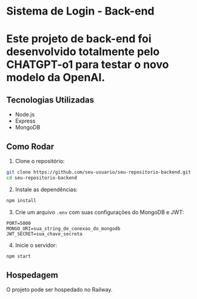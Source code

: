 
# Sistema de Login - Back-end

# Este projeto de back-end foi desenvolvido **totalmente** pelo **CHATGPT-o1** para testar o novo modelo da OpenAI.

## Tecnologias Utilizadas
- Node.js
- Express
- MongoDB

## Como Rodar

1. Clone o repositório:

```bash
git clone https://github.com/seu-usuario/seu-repositorio-backend.git
cd seu-repositorio-backend
```

2. Instale as dependências:

```bash
npm install
```

3. Crie um arquivo `.env` com suas configurações do MongoDB e JWT:

```env
PORT=5000
MONGO_URI=sua_string_de_conexao_do_mongodb
JWT_SECRET=sua_chave_secreta
```

4. Inicie o servidor:

```bash
npm start
```

## Hospedagem

O projeto pode ser hospedado no Railway.
